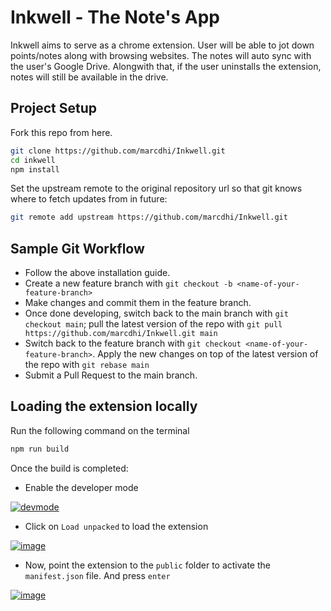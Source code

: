 
# Inkwell - The Note's App

Inkwell aims to serve as a chrome extension. User will be able to jot down points/notes along with browsing websites. The notes will auto sync with the user's Google Drive. Alongwith that, if the user uninstalls the extension, notes will still be available in the drive.


## Project Setup

Fork this repo from here.

```bash
git clone https://github.com/marcdhi/Inkwell.git
cd inkwell
npm install
```
Set the upstream remote to the original repository url so that git knows where to fetch updates from in future:

```bash 
git remote add upstream https://github.com/marcdhi/Inkwell.git
```
## Sample Git Workflow

* Follow the above installation guide.
* Create a new feature branch with ``` git checkout -b <name-of-your-feature-branch> ```
* Make changes and commit them in the feature branch.
* Once done developing, switch back to the main branch with ``` git checkout main ```; pull the latest version of the repo with ```git pull https://github.com/marcdhi/Inkwell.git main```
* Switch back to the feature branch with ```git checkout <name-of-your-feature-branch>```. Apply the new changes on top of the latest version of the repo with ```git rebase main```
* Submit a Pull Request to the main branch.


## Loading the extension locally

Run the following command on the terminal
```bash
npm run build
```
Once the build is completed: 

* Enable the developer mode

[![devmode](https://www.linkpicture.com/q/devmode.png)](https://www.linkpicture.com/view.php?img=LPic6409fb8e01e6a783677026)


* Click on ```Load unpacked``` to load the extension

[![image](https://www.linkpicture.com/q/loaun.png)](https://www.linkpicture.com/view.php?img=LPic6409fc3d770fb1496871445)


* Now, point the extension to the ```public``` folder to activate the ```manifest.json``` file. And press ```enter```


[![image](https://www.linkpicture.com/q/publicsi.png)](https://www.linkpicture.com/view.php?img=LPic6409fcc1b6e0a2103271838)
